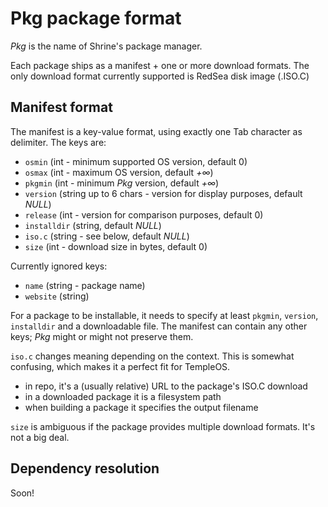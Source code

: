 Pkg package format
==================

*Pkg* is the name of Shrine's package manager.

Each package ships as a manifest + one or more download formats.
The only download format currently supported is RedSea disk image (.ISO.C)

Manifest format
---------------

The manifest is a key-value format, using exactly one Tab character as delimiter. The keys are:

 - `osmin` (int - minimum supported OS version, default 0)
 - `osmax` (int - maximum OS version, default *+∞*)
 - `pkgmin` (int - minimum *Pkg* version, default *+∞*)
 - `version` (string up to 6 chars - version for display purposes, default *NULL*)
 - `release` (int - version for comparison purposes, default 0)
 - `installdir` (string, default *NULL*)
 - `iso.c` (string - see below, default *NULL*)
 - `size` (int - download size in bytes, default 0)

Currently ignored keys:

 - `name` (string - package name)
 - `website` (string)

For a package to be installable, it needs to specify at least `pkgmin`, `version`, `installdir` and a downloadable file.
The manifest can contain any other keys; *Pkg* might or might not preserve them.

`iso.c` changes meaning depending on the context.
This is somewhat confusing, which makes it a perfect fit for TempleOS.

- in repo, it's a (usually relative) URL to the package's ISO.C download
- in a downloaded package it is a filesystem path
- when building a package it specifies the output filename

`size` is ambiguous if the package provides multiple download formats. It's not a big deal.

Dependency resolution
---------------------

Soon!
